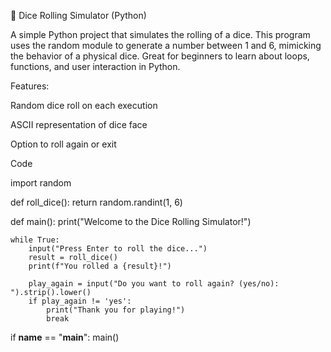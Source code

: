 🎲 Dice Rolling Simulator (Python)

A simple Python project that simulates the rolling of a dice. This program uses the random module to generate a number between 1 and 6, mimicking the behavior of a physical dice. Great for beginners to learn about loops, functions, and user interaction in Python.

Features:

Random dice roll on each execution

ASCII representation of dice face

Option to roll again or exit


Code 

import random

def roll_dice():
    return random.randint(1, 6)

def main():
    print("Welcome to the Dice Rolling Simulator!")
    
    while True:
        input("Press Enter to roll the dice...")
        result = roll_dice()
        print(f"You rolled a {result}!")

        play_again = input("Do you want to roll again? (yes/no): ").strip().lower()
        if play_again != 'yes':
            print("Thank you for playing!")
            break

if __name__ == "__main__":
    main()
    
